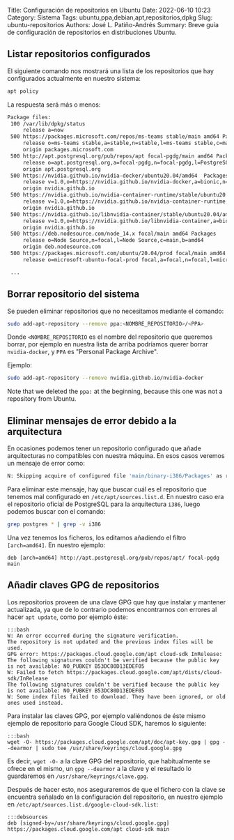 Title: Configuración de repositorios en Ubuntu
Date: 2022-06-10 10:23
Category: Sistema
Tags: ubuntu,ppa,debian,apt,repositorios,dpkg
Slug: ubuntu-repositorios
Authors: José L. Patiño-Andrés
Summary: Breve guía de configuración de repositorios en distribuciones Ubuntu.

## Listar repositorios configurados

El siguiente comando nos mostrará una lista de los repositorios que hay
configurados actualmente en nuestro sistema:

```bash
apt policy
```

La respuesta será más o menos:

```bash
Package files:
 100 /var/lib/dpkg/status
     release a=now
 500 https://packages.microsoft.com/repos/ms-teams stable/main amd64 Packages
     release o=ms-teams stable,a=stable,n=stable,l=ms-teams stable,c=main,b=amd64
     origin packages.microsoft.com
 500 http://apt.postgresql.org/pub/repos/apt focal-pgdg/main amd64 Packages
     release o=apt.postgresql.org,a=focal-pgdg,n=focal-pgdg,l=PostgreSQL for Debian/Ubuntu repository,c=main,b=amd64
     origin apt.postgresql.org
 500 https://nvidia.github.io/nvidia-docker/ubuntu20.04/amd64  Packages
     release v=1.0,o=https://nvidia.github.io/nvidia-docker,a=bionic,n=bionic,l=NVIDIA CORPORATION <cudatools@nvidia.com>,c=
     origin nvidia.github.io
 500 https://nvidia.github.io/nvidia-container-runtime/stable/ubuntu20.04/amd64  Packages
     release v=1.0,o=https://nvidia.github.io/nvidia-container-runtime,a=bionic,n=bionic,l=NVIDIA CORPORATION <cudatools@nvidia.com>,c=
     origin nvidia.github.io
 500 https://nvidia.github.io/libnvidia-container/stable/ubuntu20.04/amd64  Packages
     release v=1.0,o=https://nvidia.github.io/libnvidia-container,a=bionic,n=bionic,l=NVIDIA CORPORATION <cudatools@nvidia.com>,c=
     origin nvidia.github.io
 500 https://deb.nodesource.com/node_14.x focal/main amd64 Packages
     release o=Node Source,n=focal,l=Node Source,c=main,b=amd64
     origin deb.nodesource.com
 500 https://packages.microsoft.com/ubuntu/20.04/prod focal/main amd64 Packages
     release o=microsoft-ubuntu-focal-prod focal,a=focal,n=focal,l=microsoft-ubuntu-focal-prod focal,c=main,b=amd64

 ...
```

## Borrar repositorio del sistema

Se pueden eliminar repositorios que no necesitamos mediante el comando:

```bash
sudo add-apt-repository --remove ppa:<NOMBRE_REPOSITORIO>/<PPA>
```

Donde `<NOMBRE_REPOSITORIO` es el nombre del repositorio que queremos borrar,
por ejemplo en nuestra lista de arriba podríamos querer borrar `nvidia-docker`,
y `PPA` es "Personal Package Archive".

Ejemplo:

```bash
sudo add-apt-repository --remove nvidia.github.io/nvidia-docker
```

Note that we deleted the `ppa:` at the beginning, because this one was not a
repository from Ubuntu.

## Eliminar mensajes de error debido a la arquitectura

En ocasiones podemos tener un repositorio configurado que añade arquitecturas
no compatibles con nuestra máquina. En esos casos veremos un mensaje de error
como:

```bash
N: Skipping acquire of configured file 'main/binary-i386/Packages' as repository 'http://apt.postgresql.org/pub/repos/apt focal-pgdg InRelease' doesn't support architecture 'i386'
```

Para eliminar este mensaje, hay que buscar cuál es el repositorio que tenemos
mal configurado en `/etc/apt/sources.list.d`. En nuestro caso era el repositorio
oficial de PostgreSQL para la arquitectura `i386`, luego podemos buscar con el
comando:

```bash
grep postgres * | grep -v i386
```

Una vez tenemos los ficheros, los editamos añadiendo el filtro `[arch=amd64]`.
En nuestro ejemplo:

```
deb [arch=amd64] http://apt.postgresql.org/pub/repos/apt/ focal-pgdg main
```

## Añadir claves GPG de repositorios

Los repositorios proveen de una clave GPG que hay que instalar y mantener actualizada, ya que de lo
contrario podemos encontrarnos con errores al hacer `apt update`, como por ejemplo éste:

    :::bash
    W: An error occurred during the signature verification. 
    The repository is not updated and the previous index files will be used. 
    GPG error: https://packages.cloud.google.com/apt cloud-sdk InRelease: The following signatures couldn't be verified because the public key is not available: NO_PUBKEY B53DC80D13EDEF05
    W: Failed to fetch https://packages.cloud.google.com/apt/dists/cloud-sdk/InRelease  
    The following signatures couldn't be verified because the public key is not available: NO_PUBKEY B53DC80D13EDEF05
    W: Some index files failed to download. They have been ignored, or old ones used instead.

Para instalar las claves GPG, por ejemplo valiéndonos de éste mismo ejemplo de repositorio para
Google Cloud SDK, haremos lo siguiente:

    :::bash
    wget -O- https://packages.cloud.google.com/apt/doc/apt-key.gpg | gpg --dearmor | sudo tee /usr/share/keyrings/cloud.google.gpg

Es decir, `wget -O-` a la clave GPG del repositorio, que habitualmente se ofrece en el mismo, un
`gpg --dearmor` a la clave y el resultado lo guardaremos en `/usr/share/keyrings/clave.gpg`.

Después de hacer esto, nos aseguraremos de que el fichero con la clave se encuentra señalado en la
configuración del repositorio, en nuestro ejemplo en `/etc/apt/sources.list.d/google-cloud-sdk.list`:

    :::debsources
    deb [signed-by=/usr/share/keyrings/cloud.google.gpg] https://packages.cloud.google.com/apt cloud-sdk main
